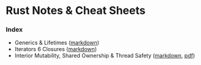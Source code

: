 # Rust Notes & Cheat Sheets

### Index
- Generics & Lifetimes ([markdown](generics))
- Iterators 6 Closures ([markdown](iterators_closures))
- Interior Mutability, Shared Ownership & Thread Safety ([markdown](interior_mut_shared_ownership_thread_safety),
  [pdf](interior_mut_shared_ownership_thread_safety/interior_mut_shared_ownership_thread_safety.pdf)) 